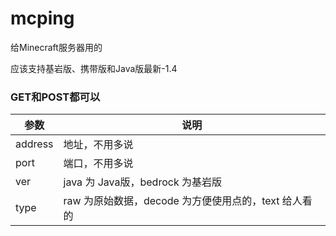 # mcping
给Minecraft服务器用的

应该支持基岩版、携带版和Java版最新-1.4

### GET和POST都可以

| 参数 | 说明 |
| --- | ----------- |
| address | 地址，不用多说 |
| port | 端口，不用多说 |
| ver | java 为 Java版，bedrock 为基岩版 |
| type | raw 为原始数据，decode 为方便使用点的，text 给人看的 |
